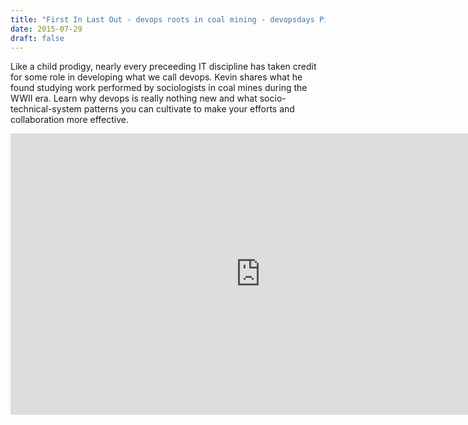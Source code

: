```yaml
---
title: "First In Last Out - devops roots in coal mining - devopsdays Pittsburgh 2014"
date: 2015-07-29
draft: false
---
```


Like a child prodigy, nearly every preceeding IT discipline has taken credit for some role in developing what we call devops. Kevin shares what he found studying work performed by sociologists in coal mines during the WWII era. Learn why devops is really nothing new and what socio-technical-system patterns you can cultivate to make your efforts and collaboration more effective.

<iframe width="800" height="450" src="https://www.youtube.com/embed/QdGkOyB0bT0?start=40" frameborder="0" allow="accelerometer; autoplay; encrypted-media; gyroscope; picture-in-picture" allowfullscreen></iframe>